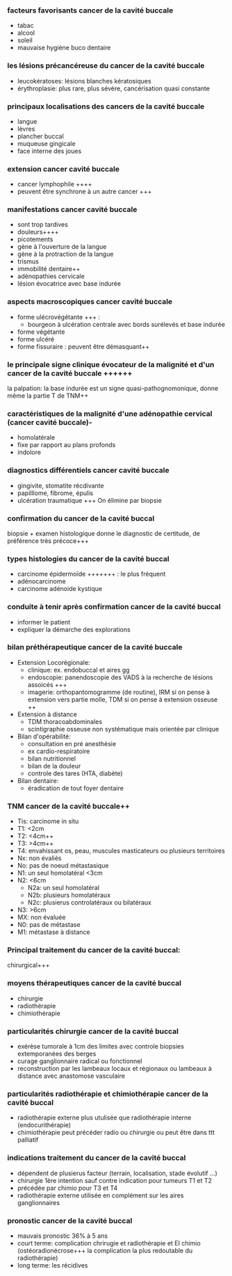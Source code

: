 ### facteurs favorisants cancer de la cavité buccale
- tabac 
- alcool
- soleil
- mauvaise hygiène buco dentaire

### les lésions précancéreuse du cancer de la cavité buccale
- leucokératoses: lésions blanches kératosiques
- érythroplasie: plus rare, plus sévère, cancérisation quasi constante

### principaux localisations des cancers de la cavité buccale
- langue
- lèvres
- plancher buccal
- muqueuse gingicale
- face interne des joues

### extension cancer cavité buccale
- cancer lymphophile ++++
- peuvent être synchrone à un autre cancer +++

### manifestations cancer cavité buccale
- sont trop tardives
- douleurs++++
- picotements
- gène à l'ouverture de la langue
- gène à la protraction de la langue
- trismus
- immobilité dentaire++
- adénopathies cervicale
- lésion évocatrice avec base indurée

### aspects macroscopiques cancer cavité buccale
- forme ulécrovégétante +++ :
	- bourgeon à ulcération centrale avec bords surélevés et base indurée
- forme végétante
- forme ulcéré
- forme fissuraire : peuvent être démasquant++

### le principale signe clinique évocateur de la malignité et d'un cancer de la cavité buccale ++++++
la palpation: la base indurée est un signe quasi-pathognomonique, donne même la partie T de TNM++

### caractéristiques de la malignité d'une adénopathie cervical (cancer cavité buccale)-
- homolatérale
- fixe par rapport au plans profonds
- indolore

### diagnostics différentiels cancer cavité buccale
- gingivite, stomatite récdivante
- papilllome, fibrome, épulis
- ulcération traumatique +++
On élimine par biopsie

### confirmation du cancer de la cavité buccal
biopsie + examen histologique donne le diagnostic de certitude, de préférence très précoce+++

### types histologies du cancer de la cavité buccal
- carcinome épidermoïde +++++++ : le plus fréquent
- adénocarcinome
- carcinome adénoide kystique

### conduite à tenir après confirmation cancer de la cavité buccal
- informer le patient
- expliquer la démarche des explorations

### bilan préthérapeutique cancer de la cavité buccale
- Extension Locorégionale:
	- clinique: ex. endobuccal et aires gg
	- endoscopie: panendoscopie des VADS à la recherche de lésions assoicés +++
	- imagerie: orthopantomogramme (de routine), IRM si on pense à extension vers partie molle, TDM si on pense à extension osseuse ++
- Extension à distance
	- TDM thoracoabdominales
	- scintigraphie osseuse non systématique mais orientée par clinique
- Bilan d'opérabilité:
	- consultation en pré anesthésie
	- ex cardio-respiratoire
	- bilan nutritionnel
	- bilan de la douleur
	- controle des tares (HTA, diabète)
- Bilan dentaire:
	- éradication de tout foyer dentaire

### TNM cancer de la cavité buccale++
- Tis: carcinome in situ
- T1: <2cm
- T2: <4cm++
- T3: >4cm++
- T4: envahissant os, peau, muscules masticateurs ou plusieurs territoires
- Nx: non évaliés
- No: pas de noeud métastasique
- N1: un seul homolatéral <3cm
- N2: <6cm
	- N2a: un seul homolatéral
	- N2b: plusieurs homolatéraux
	- N2c: plusierus controlatéraux ou bilatéraux
- N3: >6cm
- MX: non évaluée
- N0: pas de métastase
- M1: métastase à distance

### Principal traitement du cancer de la cavité buccal:
chirurgical+++

### moyens thérapeutiques cancer de la cavité buccal
- chirurgie
- radiothérapie
- chimiothérapie

### particularités chirurgie cancer de la cavité buccal
- exérèse tumorale à 1cm des limites avec controle biopsies extemporanées des berges
- curage ganglionnaire radical ou fonctionnel
- reconstruction par les lambeaux locaux et régionaux ou lambeaux à distance avec anastomose vasculaire

### particularités radiothérapie et chimiothérapie cancer de la cavité buccal
- radiothérapie externe plus utulisée que radiothérapie interne (endocurithérapie)
- chimiothérapie peut précéder radio ou chirurgie ou peut être dans ttt palliatif

### indications traitement du cancer de la cavité buccal
- dépendent de plusierus facteur (terrain, localisation, stade évolutif ...)
- chirurgie 1ère intention sauf contre indication pour tumeurs T1 et T2
- précédée par chimio pour T3 et T4
- radiothérapie externe utilisée en complément sur les aires ganglionnaires

### pronostic cancer de la cavité buccal
- mauvais pronostic 36% à 5 ans
- court terme: complication chrirugie et radiothérapie et EI chimio (ostéoradionécrose+++ la complication la plus redoutable du radiothérapie)
- long terme: les récidives